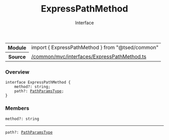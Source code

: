 
<header class="symbol-info-header"><h1 id="expresspathmethod">ExpressPathMethod</h1><label class="symbol-info-type-label interface">Interface</label></header>
<!-- summary -->
<section class="symbol-info"><table class="is-full-width"><tbody><tr><th>Module</th><td><div class="lang-typescript"><span class="token keyword">import</span> { ExpressPathMethod }&nbsp;<span class="token keyword">from</span>&nbsp;<span class="token string">"@tsed/common"</span></div></td></tr><tr><th>Source</th><td><a href="https://github.com/Romakita/ts-express-decorators/blob/v4.5.4/src//common/mvc/interfaces/ExpressPathMethod.ts#L0-L0">/common/mvc/interfaces/ExpressPathMethod.ts</a></td></tr></tbody></table></section>
<!-- overview -->


### Overview


<pre><code class="typescript-lang "><span class="token keyword">interface</span> ExpressPathMethod <span class="token punctuation">{</span>
    method?<span class="token punctuation">:</span> <span class="token keyword">string</span><span class="token punctuation">;</span>
    path?<span class="token punctuation">:</span> <a href="#api/common/mvc/pathparamstype"><span class="token">PathParamsType</span></a><span class="token punctuation">;</span>
<span class="token punctuation">}</span></code></pre>


<!-- Parameters -->

<!-- Description -->

<!-- Members -->







### Members



<div class="method-overview">
<pre><code class="typescript-lang ">method?<span class="token punctuation">:</span> <span class="token keyword">string</span></code></pre>
</div>




<hr/>



<div class="method-overview">
<pre><code class="typescript-lang ">path?<span class="token punctuation">:</span> <a href="#api/common/mvc/pathparamstype"><span class="token">PathParamsType</span></a></code></pre>
</div>








